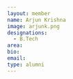```yaml
---
layout: member
name: Arjun Krishna
image: arjunk.png
designations: 
  - B.Tech
area:
bio:
email:
type: alumni
---
```

